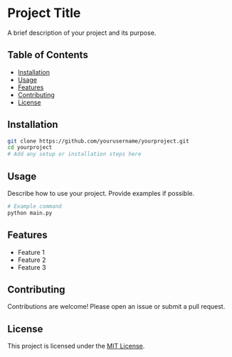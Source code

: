 # Project Title

A brief description of your project and its purpose.

## Table of Contents

- [Installation](#installation)
- [Usage](#usage)
- [Features](#features)
- [Contributing](#contributing)
- [License](#license)

## Installation

```bash
git clone https://github.com/yourusername/yourproject.git
cd yourproject
# Add any setup or installation steps here
```

## Usage

Describe how to use your project. Provide examples if possible.

```bash
# Example command
python main.py
```

## Features

- Feature 1
- Feature 2
- Feature 3

## Contributing

Contributions are welcome! Please open an issue or submit a pull request.

## License

This project is licensed under the [MIT License](LICENSE).